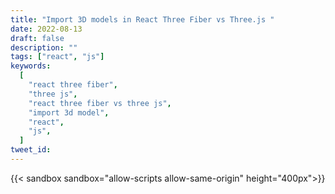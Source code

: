 ```yaml
---
title: "Import 3D models in React Three Fiber vs Three.js "
date: 2022-08-13
draft: false
description: ""
tags: ["react", "js"]
keywords:
  [
    "react three fiber",
    "three js",
    "react three fiber vs three js",
    "import 3d model",
    "react",
    "js",
  ]
tweet_id:
---
```


{{< sandbox sandbox="allow-scripts allow-same-origin" height="400px">}}

<html>
  <head>
    <style>
      * {
          margin: 0;
          padding: 0;
      }

      html,
      body {
          overflow: hidden;
      }

      .webgl {
          position: fixed;
          top: 0;
          left: 0;
          outline: none;
      }
    </style>

  </head>
  <body>
    <canvas class="webgl"></canvas>
    <script async src="https://unpkg.com/es-module-shims@1.3.6/dist/es-module-shims.js"></script>
    <script type="importmap">
      {
        "imports": {
          "three": "https://unpkg.com/three/build/three.module.js"
        }
      }
    </script>
    <script type="module">
      import * as THREE from 'three';
      import { OrbitControls } from 'https://unpkg.com/three/examples/jsm/controls/OrbitControls.js';
      import { GLTFLoader } from 'https://unpkg.com/three/examples/jsm/loaders/GLTFLoader.js';
      const canvas = document.querySelector('canvas.webgl')
      const scene = new THREE.Scene();
      scene.background = new THREE.Color(0x121212);
      const sizes = {
          width: window.innerWidth,
          height: window.innerHeight
      }
      window.addEventListener('resize', () => {
          sizes.width = window.innerWidth
          sizes.height = window.innerHeight
          camera.aspect = sizes.width / sizes.height
          camera.updateProjectionMatrix()
          renderer.setSize(sizes.width, sizes.height)
          renderer.setPixelRatio(Math.min(window.devicePixelRatio, 2))
      })
      const light = new THREE.AmbientLight( 0x404040, 2 ); // soft white light
      scene.add( light );
      const directionalLight = new THREE.DirectionalLight( 0xffffff, 1 );
      scene.add( directionalLight );
      const camera = new THREE.PerspectiveCamera( 45, sizes.width / sizes.height, 1, 1000 );
      camera.position.x = 1
      camera.position.y = 1
      camera.position.z = 7
      scene.add(camera)
      const renderer = new THREE.WebGLRenderer({
          canvas: canvas,
          antialias: true,
      })
      renderer.setSize(sizes.width, sizes.height)
      renderer.setPixelRatio(Math.min(window.devicePixelRatio, 2))
      const controls = new OrbitControls( camera, renderer.domElement );
      controls.enableDamping = true
      const loader = new GLTFLoader();
      loader.load( '/models/capybara.glb', function ( gltf ) {
        const capy = gltf.scene;
        var newMaterial = new THREE.MeshPhysicalMaterial({color: 0xbf743d});
        capy.traverse((o) => {
          if (o.isMesh) {
            o.material = newMaterial
          }
        });
        scene.add( capy );
        capy.position.set(0, 0.35, 0);
      }, undefined, function ( error ) {
        console.error( error );
      } );
      const clock = new THREE.Clock()
      let lastElapsedTime = 0
      const tick = () => {
          const elapsedTime = clock.getElapsedTime()
          const deltaTime = elapsedTime - lastElapsedTime
          lastElapsedTime = elapsedTime
          controls.update()
          renderer.render(scene, camera)
          window.requestAnimationFrame(tick)
      }
      tick()
    </script>

  </body>
</html>

{{</ sandbox >}}

## What is React Three Fiber?

React Three Fiber is a new React renderer for [Three.js](https://threejs.org/), it's an **abstraction layer on top of Three.js**, so you can use Three.js without having to worry about the underlying implementation.

## Importing 3D models in React Three Fiber
